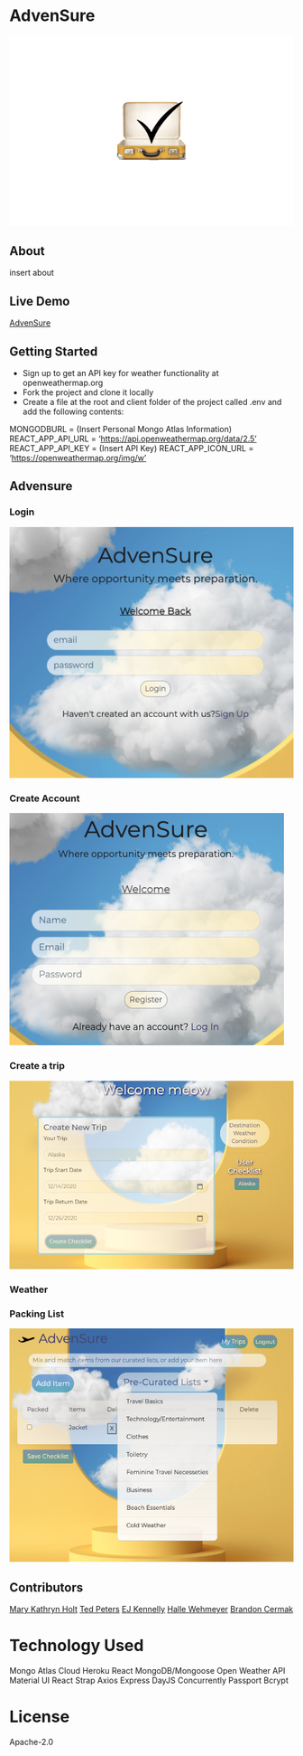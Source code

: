 # AdvenSure 
<img src= "./suitcase.png">

## About
insert about



## Live Demo
[AdvenSure](https://advensure.herokuapp.com)

## Getting Started
- Sign up to get an API key for weather functionality at openweathermap.org
- Fork the project and clone it locally
- Create a file at the root and client folder of the project called .env and add the following contents:

MONGODBURL = (Insert Personal Mongo Atlas Information)
REACT_APP_API_URL = ‘https://api.openweathermap.org/data/2.5’
REACT_APP_API_KEY = (Insert API Key)
REACT_APP_ICON_URL = ‘https://openweathermap.org/img/w’

## Advensure 
### Login 
<img src= "./login.png">

### Create Account
<img src= "./register.png">

### Create a trip
<img src= "./createTrip.png">

### Weather

### Packing List
<img src= "./preList.png">

## Contributors
[Mary Kathryn Holt](https://github.com/MaryKathryn0)
[Ted Peters](https://github.com/Drop-G)
[EJ Kennelly](https://github.com/ejkennelly)
[Halle Wehmeyer](https://github.com/hallewehmeyer)
[Brandon Cermak](https://github.com/bcermak)

# Technology Used
Mongo Atlas Cloud
Heroku
React
MongoDB/Mongoose
Open Weather API
Material UI
React Strap
Axios
Express
DayJS
Concurrently
Passport
Bcrypt

# License
Apache-2.0
